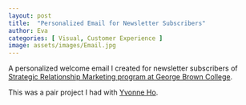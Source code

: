 ```yaml
---
layout: post
title:  "Personalized Email for Newsletter Subscribers"
author: Eva
categories: [ Visual, Customer Experience ]
image: assets/images/Email.jpg
--- 
```

A personalized welcome email I created for newsletter subscribers of <a target="_blank" href="https://www.georgebrown.ca/programs/strategic-relationship-marketing-program-postgraduate-b409">Strategic Relationship Marketing program at George Brown College</a>.

This was a pair project I had with <a target="_blank" href="https://www.linkedin.com/in/yvonneho168/">Yvonne Ho</a>.